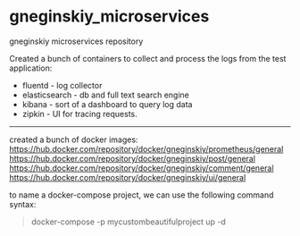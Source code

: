 # gneginskiy_microservices
gneginskiy microservices repository

Created a bunch of containers to collect and process the logs from the test application: 

- fluentd - log collector
- elasticsearch - db and full text search engine
- kibana - sort of a dashboard to query log data
- zipkin - UI for tracing requests. 

---
created a bunch of docker images: 
https://hub.docker.com/repository/docker/gneginskiy/prometheus/general
https://hub.docker.com/repository/docker/gneginskiy/post/general
https://hub.docker.com/repository/docker/gneginskiy/comment/general
https://hub.docker.com/repository/docker/gneginskiy/ui/general

to name a docker-compose project, we can use the following command syntax:
> docker-compose -p mycustombeautifulproject up -d
